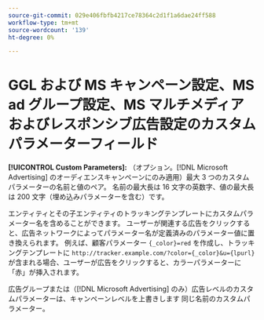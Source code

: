 ```yaml
---
source-git-commit: 029e406fbfb4217ce78364c2d1f1a6dae24ff588
workflow-type: tm+mt
source-wordcount: '139'
ht-degree: 0%

---
```

# GGL および MS キャンペーン設定、MS ad グループ設定、MS マルチメディアおよびレスポンシブ広告設定のカスタムパラメーターフィールド

**[!UICONTROL Custom Parameters]:** （オプション。[!DNL Microsoft Advertising] のオーディエンスキャンペーンにのみ適用）最大 3 つのカスタムパラメーターの名前と値のペア。 名前の最大長は 16 文字の英数字、値の最大長は 200 文字（埋め込みパラメーターを含む）です。

エンティティとその子エンティティのトラッキングテンプレートにカスタムパラメーター名を含めることができます。 ユーザーが関連する広告をクリックすると、広告ネットワークによってパラメーター名が定義済みのパラメーター値に置き換えられます。 例えば、顧客パラメーター `{_color}=red` を作成し、トラッキングテンプレートに `http://tracker.example.com/?color={_color}&u={lpurl}` が含まれる場合、ユーザーが広告をクリックすると、カラーパラメーターに「赤」が挿入されます。

広告グループまたは（[!DNL Microsoft Advertising] のみ）広告レベルのカスタムパラメーターは、キャンペーンレベルを上書きします
同じ名前のカスタムパラメーター。
